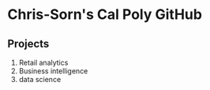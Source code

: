 # Chris-Sorn's Cal Poly GitHub
## Projects

1. Retail analytics
2. Business intelligence
3. data science
   
